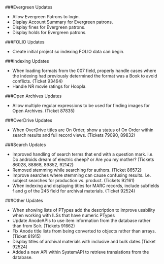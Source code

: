###Evergreen Updates
- Allow Evergreen Patrons to login. 
- Display Account Summary for Evergreen patrons. 
- Display fines for Evergreen patrons. 
- Display holds for Evergreen patrons. 

###FOLIO Updates
- Create initial project so indexing FOLIO data can begin.

###Indexing Updates
- When loading formats from the 007 field, properly handle cases where the indexing had previously determined the format was a Book to avoid conflicts. (Ticket 93494) 
- Handle NR movie ratings for Hoopla.  

###Open Archives Updates
- Allow multiple regular expressions to be used for finding images for Open Archives. (Ticket 87835)

###OverDrive Updates
- When OverDrive titles are On Order, show a status of On Order within search results and full record views. (Tickets 79090, 89832)

###Search Updates
- Improved handling of search terms that end with a question mark. i.e. Do androids dream of electric sheep? or Are you my mother? (Tickets 86028, 88868, 89852, 92142)
- Removed stemming while searching for authors. (Ticket 86572)
- Improve searches where stemming can cause confusing results. I.e. subject searches for production vs. product. (Tickets 92161) 
- When indexing and displaying titles for MARC records, include subfields f and g of the 245 field for archival materials. (Ticket 92524) 

###Other Updates
- When showing lists of PTypes add the description to improve usability when working with ILSs that have numeric PTypes
- Update AnodeAPIs to use item information from the database rather than from Solr. (Tickets 91662)
- Fix Anode title lists from being converted to objects rather than arrays. (Ticket 81915) 
- Display titles of archival materials with inclusive and bulk dates (Ticket 92524)
- Added a new API within SystemAPI to retrieve translations from the database.  